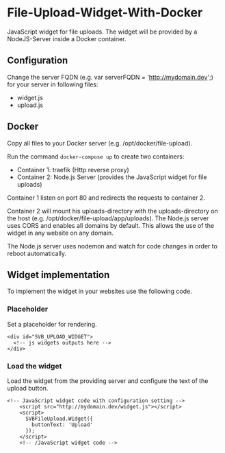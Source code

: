 # File-Upload-Widget-With-Docker
JavaScript widget for file uploads. The widget will be provided by a NodeJS-Server inside a Docker container. 

## Configuration
Change the server FQDN (e.g. var serverFQDN = 'http://mydomain.dev';) for your server in following files:
- widget.js
- upload.js

## Docker
Copy all files to your Docker server (e.g. /opt/docker/file-upload).

Run the command ``docker-compose up`` to create two containers:
- Container 1: traefik (Http reverse proxy)
- Container 2: Node.js Server (provides the JavaScript widget for file uploads)

Container 1 listen on port 80 and redirects the requests to container 2.

Container 2 will mount his uploads-directory with the uploads-directory on the host (e.g. /opt/docker/file-upload/app/uploads).
The Node.js server uses CORS and enables all domains by default. This allows the use of the widget in any website on any domain.

The Node.js server uses nodemon and watch for code changes in order to reboot automatically.


## Widget implementation
To implement the widget in your websites use the following code.

### Placeholder
Set a placeholder for rendering.

````
<div id="SVB_UPLOAD_WIDGET">
  <!-- js widgets outputs here -->
</div>
````

### Load the widget
Load the widget from the providing server and configure the text of the upload button.

````
<!-- JavaScript widget code with configuration setting -->
    <script src="http://mydomain.dev/widget.js"></script>
    <script>
      SVBFileUpload.Widget({
        buttonText: 'Upload'
      });
    </script> 
    <!-- /JavaScript widget code -->
````


